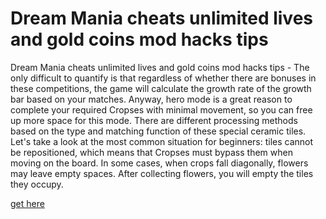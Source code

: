 # Dream Mania cheats unlimited lives and gold coins mod hacks tips

Dream Mania cheats unlimited lives and gold coins mod hacks tips - The only difficult to quantify is that regardless of whether there are bonuses in these competitions, the game will calculate the growth rate of the growth bar based on your matches. Anyway, hero mode is a great reason to complete your required Cropses with minimal movement, so you can free up more space for this mode. There are different processing methods based on the type and matching function of these special ceramic tiles. Let's take a look at the most common situation for beginners: tiles cannot be repositioned, which means that Cropses must bypass them when moving on the board. In some cases, when crops fall diagonally, flowers may leave empty spaces. After collecting flowers, you will empty the tiles they occupy.

[get here](https://fureway.top/dream-mania/)
